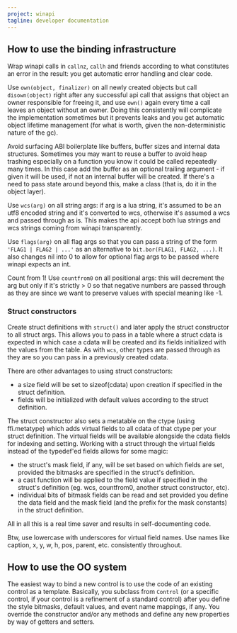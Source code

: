```yaml
---
project: winapi
tagline: developer documentation
---
```


## How to use the binding infrastructure

Wrap winapi calls in `callnz`, `callh` and friends according to what constitutes
an error in the result: you get automatic error handling and clear code.

Use `own(object, finalizer)` on all newly created objects but call
`disown(object)` right after any successful api call that assigns that object
an owner responsible for freeing it, and use `own()` again every time a call
leaves an object without an owner. Doing this consistently will complicate
the implementation sometimes but it prevents leaks and you get automatic object
lifetime management (for what is worth, given the non-deterministic nature of the gc).

Avoid surfacing ABI boilerplate like buffers, buffer sizes and internal data
structures. Sometimes you may want to reuse a buffer to avoid heap trashing especially on
a function you know it could be called repeatedly many times. In this case add
the buffer as an optional trailing argument - if given it will be used, if not
an internal buffer will be created. If there's a need to pass state around
beyond this, make a class (that is, do it in the object layer).

Use `wcs(arg)` on all string args: if arg is a lua string, it's assumed to be
an utf8 encoded string and it's converted to wcs, otherwise it's assumed a wcs
and passed through as is. This makes the api accept both lua strings and wcs
strings coming from winapi transparently.

Use `flags(arg)` on all flag args so that you can pass a string of the form
`'FLAG1 | FLAG2 | ...'` as an alternative to `bit.bor(FLAG1, FLAG2, ...)`. It
also changes nil into 0 to allow for optional flag args to be passed where winapi
expects an int.

Count from 1! Use `countfrom0` on all positional args: this will decrement
the arg but only if it's strictly > 0 so that negative numbers are passed through
as they are since we want to preserve values with special meaning like -1.

### Struct constructors

Create struct definitions with `struct()` and later apply the struct constructor
to all struct args. This allows you to pass in a table where a struct cdata is
expected in which case a cdata will be created and its fields initialized with the
values from the table. As with `wcs`, other types are passed through as they are
so you can pass in a previously created cdata.

There are other advantages to using struct constructors:

  * a size field will be set to sizeof(cdata) upon creation if specified in the struct definition.
  * fields will be initialized with default values according to the struct definition.

The struct constructor also sets a metatable on the ctype (using ffi.metatype) which adds
virtual fields to all cdata of that ctype per your struct definition. The virtual fields will
be available alongside the cdata fields for indexing and setting. Working with a struct through
the virtual fields instead of the typedef'ed fields allows for some magic:

  * the struct's mask field, if any, will be set based on which fields are set, provided the bitmasks
    are specified in the struct's definition.
  * a cast function will be applied to the field value if specified in the struct's definition
    (eg. wcs, countfrom0, another struct constructor, etc).
  * individual bits of bitmask fields can be read and set provided you define the data field and the mask
    field (and the prefix for the mask constants) in the struct definition.

All in all this is a real time saver and results in self-documenting code.

Btw, use lowercase with underscores for virtual field names. Use names like caption, x, y, w, h, pos, parent, etc.
consistently throughout.

## How to use the OO system

The easiest way to bind a new control is to use the code of an existing control as a template.
Basically, you subclass from `Control` (or a specific control, if your control is a refinement
of a standard control) after you define the style bitmasks, default values, and event name mappings, if any.
You override the constructor and/or any methods and define any new properties by way of getters and setters.

